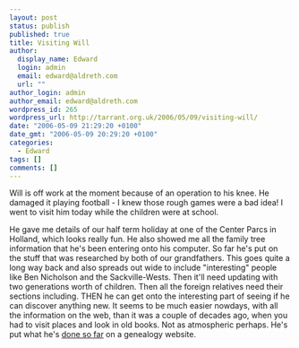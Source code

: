 ```yaml
---
layout: post
status: publish
published: true
title: Visiting Will
author:
  display_name: Edward
  login: admin
  email: edward@aldreth.com
  url: ""
author_login: admin
author_email: edward@aldreth.com
wordpress_id: 265
wordpress_url: http://tarrant.org.uk/2006/05/09/visiting-will/
date: "2006-05-09 21:29:20 +0100"
date_gmt: "2006-05-09 20:29:20 +0100"
categories:
  - Edward
tags: []
comments: []
---
```


Will is off work at the moment because of an operation to his knee. He
damaged it playing football - I knew those rough games were a bad idea!
I went to visit him today while the children were at school.

He gave me details of our half term holiday at one of the Center Parcs
in Holland, which looks really fun. He also showed me all the family
tree information that he\'s been entering onto his computer. So far
he\'s put on the stuff that was researched by both of our grandfathers.
This goes quite a long way back and also spreads out wide to include
\"interesting\" people like Ben Nicholson and the Sackville-Wests. Then
it\'ll need updating with two generations worth of children. Then all
the foreign relatives need their sections including. THEN he can get
onto the interesting part of seeing if he can discover anything new. It
seems to be much easier nowdays, with all the information on the web,
than it was a couple of decades ago, when you had to visit places and
look in old books. Not as atmospheric perhaps. He\'s put what he\'s
[done so far][1] on a genealogy website.



[1]: https://familytreemaker.genealogy.com/users/a/n/d/William-Andrews-West-Yorkshire/index.html
